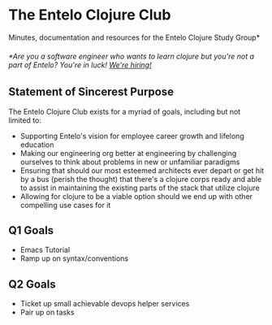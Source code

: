 # The Entelo Clojure Club 
Minutes, documentation and resources for the Entelo Clojure Study Group*

###### *Are you a software engineer who wants to learn clojure but you're not a part of Entelo? You're in luck! [We're hiring!](https://www.entelo.com/company/careers/job-openings/)

## Statement of Sincerest Purpose
The Entelo Clojure Club exists for a myriad of goals, including but not limited to:
* Supporting Entelo's vision for employee career growth and lifelong education
* Making our engineering org better at engineering by challenging ourselves to think about problems in new or unfamiliar paradigms
* Ensuring that should our most esteemed architects ever depart or get hit by a bus (perish the thought) that there's a clojure corps ready and able to assist in maintaining the existing parts of the stack that utilize clojure
* Allowing for clojure to be a viable option should we end up with other compelling use cases for it

## Q1 Goals
* Emacs Tutorial
* Ramp up on syntax/conventions

## Q2 Goals
* Ticket up small achievable devops helper services
* Pair up on tasks

